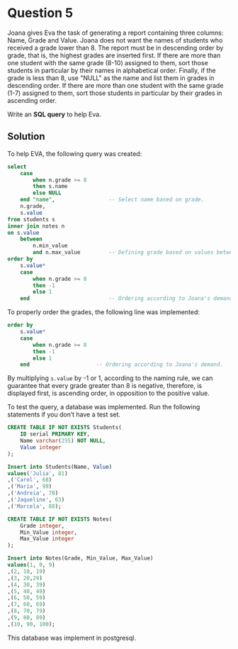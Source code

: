 # Question 5

Joana gives Eva the task of generating a report containing three columns: Name, Grade and Value. Joana does not want the names of students who received a grade lower than 8. The report must be in descending order by grade, that is, the highest grades are inserted first. If there are more than one student with the same grade (8-10) assigned to them, sort those students in particular by their names in alphabetical order. Finally, if the grade is less than 8, use "NULL" as the name and list them in grades in descending order. If there are more than one student with the same grade (1-7) assigned to them, sort those students in particular by their grades in ascending order.

Write an **SQL query** to help Eva.

## Solution

To help EVA, the following query was created:

```sql
select 
    case                                            
        when n.grade >= 8 
        then s.name 
        else NULL 
    end "name",                 -- Select name based on grade.
    n.grade, 
    s.value
from students s
inner join notes n
on s.value 
    between 
        n.min_value 
        and n.max_value         -- Defining grade based on values between min and max.
order by 
    s.value*
    case 
        when n.grade >= 8 
        then -1 
        else 1 
    end                         -- Ordering according to Joana's demand.
```

To properly order the grades, the following line was implemented:

```sql
order by 
    s.value*
    case 
        when n.grade >= 8 
        then -1 
        else 1 
    end						-- Ordering according to Joana's demand.
```

By multiplying `s.value` by -1  or 1, according to the naming rule, we can guarantee that every grade greater than 8 is negative, therefore, is displayed first, is ascending order, in opposition to the positive value.

To test the query, a database was implemented. Run the following statements if you don’t have a test set.

```sql
CREATE TABLE IF NOT EXISTS Students(
    ID serial PRIMARY KEY,
    Name varchar(255) NOT NULL,
    Value integer
);

Insert into Students(Name, Value)
values('Julia', 81)
,('Carol', 68)
,('Maria', 99)
,('Andreia', 78)
,('Jaqueline', 63)
,('Marcela', 88);

CREATE TABLE IF NOT EXISTS Notes(
    Grade integer,
    Min_Value integer,
    Max_Value integer
);

Insert into Notes(Grade, Min_Value, Max_Value)
values(1, 0, 9)
,(2, 10, 19)
,(3, 20,29)
,(4, 30, 39)
,(5, 40, 49)
,(6, 50, 59)
,(7, 60, 69)
,(8, 70, 79)
,(9, 80, 89)
,(10, 90, 100);
```

This database was implement in postgresql.